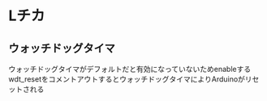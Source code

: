 # Lチカ
## ウォッチドッグタイマ
ウォッチドッグタイマがデフォルトだと有効になっていないためenableする  
wdt_resetをコメントアウトするとウォッチドッグタイマによりArduinoがリセットされる